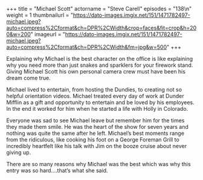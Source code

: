 +++
title = "Michael Scott"
actorname = "Steve Carell"
episodes = "138\n"
weight = 1
thumbnailurl = "https://dato-images.imgix.net/151/1471782497-michael.jpeg?auto=compress%2Cformat&ch=DPR%2CWidth&crop=faces&fit=crop&h=200&w=200"
imageurl = "https://dato-images.imgix.net/151/1471782497-michael.jpeg?auto=compress%2Cformat&ch=DPR%2CWidth&fm=jpg&w=500"
+++

Explaining why Michael is the best character on the office is like explaining why you need more than just snakes and sparklers for your firework stand. Giving Michael Scott his own personal camera crew must have been his dream come true.

Michael lived to entertain, from hosting the Dundies, to creating not so helpful orientation videos. Michael treated every day of work at Dunder Mifflin as a gift and opportunity to entertain and be loved by his employees. In the end it worked for him when he started a life with Holly in Colorado.

Everyone was sad to see Michael leave but remember him for the times they made them smile. He was the heart of the show for seven years and nothing was quite the same after he left. Michael’s best moments range from the ridiculous, like cooking his foot on a George Foreman Grill to incredibly heartfelt like his talk with Jim on the booze cruise about never giving up.

There are so many reasons why Michael was the best which was why this entry was so hard….that’s what she said.
